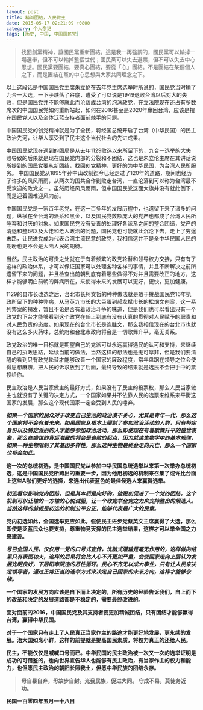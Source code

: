 ```yaml
---
layout: post
title: 精诚团结，人民做主
date: 2015-05-17 02:21:09 +0800
category: 个人杂记
tags: [历史, 中国, 中国国民党]
---
```


> 找回創黨精神，讓國民黨重新團結。這是我一再強調的，國民黨可以輸掉一場選舉，但不可以輸掉整個世代；國民黨可以失去選票，但不可以失去中心思想。國民黨要團結，要真心團結，要從「心」團結。不是團結在某個個人之下，而是團結在黨的中心思想與大家共同理念之下。  

以上这段话是中国国民党主席朱立伦在去年党主席选举时所说的，国民党当时输了九合一大选，一下子跌落了谷底，遭受了可以说是1949退败台湾以后对大的失败，但是国民党并不能够就此而沦落成台湾的泡沫政党，在立法院现在还占有多数席次的中国国民党如何重新站起，如何在2016甚至是2020年赢回台湾，应该是摆在国民党人以及全体泛蓝支持者面前棘手的问题。

中国国民党的创党精神就是为了全民，蒋经国总统开启了台湾（中华民国）的民主政治先河，让华人享受到了民主这个当代社会的先进成果。

中国国民党现在遇到的困局是从去年1129败选以来所留下的，九合一选举的大失败导致的后果就是现在国民党内部的分裂和不团结，这也是朱立伦主席在其讲话说所提到的国民党要从新团结，找回创党精神，更好的为中华民国，为台湾人民所服务。
中国国民党从1895年孙中山改制迄今已经走过了120年的道路，期间也经历了许多的风风雨雨，从两次的国共合作到败走台湾，一直沦落到可以称为台湾最不受欢迎的政党之一。虽然历经风风雨雨，但中国国民党这面大旗并没有就此倒下，而是迎着困难迎风向前。

中国国民党是一家百年老党，在这一百多年的发展历程中，也遗留下来了诸多的问题，纵横在全台湾的派系和黑金，以及国民党数额庞大的党产也都成了台湾人民所唾弃和讨厌的对象。如果国民党没有妥善的处理好各派系之间的整合团结，党产的清退和整理以及大佬和老人政治的问题，国民党也可能就此沉沦下去，走上了穷途末路，让民进党成为代表台湾主流民意的政党，我相信这并不是全中华民国人民的期盼也更不会是大陆人民的期待。

当然，民主政治的可贵之处就在于有着频繁的政党轮替和领导权力交接，只有有了这样的政治体系，才可以保证国家可以处理各种各样的事情，并且不断解决之前所遗留下来的问题，并且检查出前朝到底有着哪些做得不对并且需要改正的地方，这样才能够明白前朝的弊病所在，来使得未来的发展可以更好，更快，更加健康。

1129的县市长改选之后，台北市长柯文哲的种种做法就是敢于挑战国民党16年执政所留下的种种弊病，从马英九市长的大巨蛋到郝龙斌市长的松烟文创案，这一系列弊案的揭发，暂且不论是否有着政治斗争的味道，但是我们也可以看出只有一个政党的下台才能够看到这个政党在任上到底有没有认真的贯彻对人民赋予的职责和对人民负责的态度。如果现在的台北市长是连胜文，那么我相信现在的台北市也就没有这么多火药味，总统府和台北市政府将会是一切歌舞升平，毫无关系。

政党政治的唯一目标就是期望自己的党派可以永远赢得选民的认可和支持，来继续自己的执政思路，延续当前的做法，当然这样的想法也是无可厚非，但是我们要清醒的看到只有政党轮替才能够改善一个国家的廉政程度，常年盘踞在领导之位会使得思想麻痹，把人民的诉求放到了后面，最终导致的结果就是选民不会把手中的票投给你。

民主政治是人民当家做主的最好方式，如果没有了民主的投票权，那么人民当家做主也就没有了关键的决定方式，一个国家如果并不依靠人民的选票来维系来平衡这国家的发展，那么这个现代国家一定会受到人民的唾弃。

<b><em>如果一个国家的民众对于改变自己生活的政治漠不关心，尤其是青年一代，那么这个国家将不会有着未来。如果国家从根本上限制了参加政治活动的人群，只有特定身份以及特定派别的人才能够参加政治活动，那么即使现在有着歌舞升平的盛世表象，那么在盛世的背后潜藏的将会是衰败的起点，因为就读生物学中的基本规律，如果一种生物限制了其基因多样性，那么这种生物最终会走向灭亡，那么一个国家也将会如此。</em></p>

这一次的总统初选，是中国国民党从参加中华民国总统选举以来第一次举办总统初选，这是中国国民党所跨出的重要一步，因为他用初选的机制来召集了或许比台面上这些A咖们更好的选择，来选出代表蓝色的最佳候选人来赢得选举。

<b><em>初选看似影响党内团结，但是其本质是向好的，他更加促进了一个党的团结，这个机制可以让输的一方输的心悦诚服，让一个政党举全党之力来支持胜出的候选人。当然这样的前提是初选的机制公平公正，能够代表最广大的民意。</em></b>

党内初选如此，全国选举更应如此。假使民主进步党蔡英文主席赢得了大选，那么即使是泛蓝民众也要支持，尊重物竞天择的民主选举结果，这样才可以举全国之力来建设。

<b><em>号召全国人民，仅仅用一党的口号式宣传，洗脑式灌输是毫无作用的，这样做的结果只有表面功夫，这样的后果将会比人心不齐更加严重，会使国家走向上层认为发展光明良好，下层阳奉阴违的恶性循环。民心不齐无以成大事业，只有让人民来决定领导者，通过正常正当的选举方式来决定自己国家的未来方向，这样才能够永续。</em></b>

一个国家的发展方向应该是自下而上决定的，所有历史的经验告诉我们，自上而下的改革和决定的发展道路都是不稳定的，需要最终改进的。

面对面前的2016，中国国民党及其支持者要更加精诚团结，只有团结才能够赢得台湾，赢得中华民国。

对于一个国家只有走上了人民真正当家作主的路途才能更好地发展，更永续的发展。治大国如烹小鲜，这样的前提就是提高国民素质，将权力真正的还给人民。

民主，不能仅仅是喊喊口号而已。中华民国的民主政治被一次又一次的选举证明是成功的可借鉴的，也向世界宣告华人也能够有民主政治，有当家作主的权力和能力，也但愿民主政治的朝阳长照我土，但愿中华民族的团结永存。


>毋自暴自弃，毋故步自封。光我民族，促进大同。
>守成不易，莫徒务近功。

**民国一百零四年五月一十八日**
